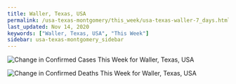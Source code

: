 ```yaml
---
title: Waller, Texas, USA
permalink: /usa-texas-montgomery/this_week/usa-texas-waller-7_days.html
last_updated: Nov 14, 2020
keywords: ["Waller, Texas, USA", "This Week"]
sidebar: usa-texas-montgomery_sidebar
---
```


![Change in Confirmed Cases This Week for Waller, Texas, USA](/covid_tracker/images/graphs/usa-texas-waller-delta_confirmed-7_days_graph.png)

![Change in Confirmed Deaths This Week for Waller, Texas, USA](/covid_tracker/images/graphs/usa-texas-waller-delta_deaths-7_days_graph.png)
